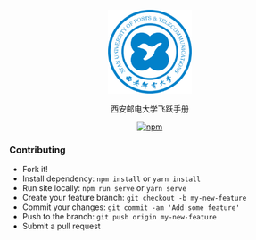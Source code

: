 <p align="center">
  <a href="https://xupt-flying.github.io/xupt-flying.github.io/">
    <img alt="docsify" src="./docs/img/school_logo.png" height="150">
  </a>
</p>

<p align="center">
  西安邮电大学飞跃手册
</p>

<p align="center">
  <a href="https://www.npmjs.com/package/docsify"><img alt="npm" src="https://img.shields.io/npm/v/docsify.svg"></a>
</p>

### Contributing

- Fork it!
- Install dependency: `npm install` or `yarn install`
- Run site locally: `npm run serve` or `yarn serve`
- Create your feature branch: `git checkout -b my-new-feature`
- Commit your changes: `git commit -am 'Add some feature'`
- Push to the branch: `git push origin my-new-feature`
- Submit a pull request
